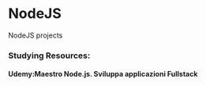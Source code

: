 # NodeJS
NodeJS projects

### Studying Resources:
#### Udemy:Maestro Node.js. Sviluppa applicazioni Fullstack
